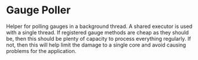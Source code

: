 # Gauge Poller

Helper for polling gauges in a background thread. A shared executor is used with a single
thread. If registered gauge methods are cheap as they should be, then this should be plenty
of capacity to process everything regularly. If not, then this will help limit the damage to
a single core and avoid causing problems for the application.

